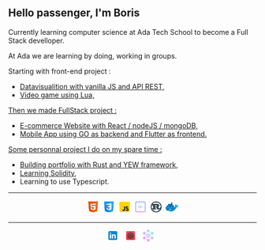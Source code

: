## Hello passenger, I'm Boris <br/>

Currently learning computer science at Ada Tech School to become a Full Stack develloper. <br/>

At Ada we are learning by doing, working in groups.<br/>

Starting with front-end project :
* <a href="https://github.com/BorisLord/dataviz-earthquake"> Datavisualition with vanilla JS and API REST,
* <a href="https://github.com/BorisLord/pico-8-thumb">Video game using Lua,

Then we made FullStack project :
* <a href="https://github.com/BorisLord/eCommerce">E-commerce Website with React / nodeJS / mongoDB,
* <a href="https://github.com/adatechschool/Mobile-Flutter-ABMJ">Mobile App using GO as backend and Flutter as frontend.

Some personnal project I do on my spare time :
* <a href="https://github.com/BorisLord/portfolio">Building portfolio with Rust and YEW framework,
* <a href="https://learnweb3.io/profiles/BorisLord">Learning Solidity,
* <a href="https://github.com/BorisLord/beginners-typescript-tutorial"></a>Learning to use Typescript.

***

<p align='center' >
  <img src="/icons8-html-5-48.png" alt="HTML" width="28" height="28" >
  <img src="/icons8-css3-48.png" alt="CSS" width="28" height="28">
  <img src="/icons8-javascript-48.png" alt="JS" width="28" height="28">
  <img src="/icons8-sql-64.png" alt="SQL" width="28" height="28">
  <img src="/icons8-rust-programming-language-48.png" alt="RUST" width="28" height="28">
  <img src="/icons8-docker-48.png" alt="docker" width="28" height="28">
</p>

***

<p align='center'>
  <a href="https://www.linkedin.com/in/boris-delord/"><img height="24" src="icons8-linkedin-48.png?raw=true"></a>&nbsp;&nbsp;
  <a href="https://www.codewars.com/users/BorisLord"><img height="24" src="icons8-codewars-48.png?raw=true"></a>&nbsp;&nbsp;
  <a href="https://learnweb3.io/profiles/BorisLord"><img height="24" src="blockchain.png?raw=true"></a>&nbsp;&nbsp;
</p>
